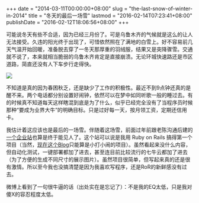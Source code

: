 +++
date = "2014-03-11T00:00:00+08:00"
slug = "the-last-snow-of-winter-in-2014"
title = "冬天的最后一场雪"
lastmod = "2016-02-14T07:23:41+08:00"
publishDate = "2016-02-12T18:06:56+08:00"
+++

可能说冬天有些不合适，因为已经三月份了。可是乌鲁木齐的气候就是这么的让人无法接受。久违的阳光终于出现了，可惜依然照在了满地的白雪上。好不容易前几天气温开始回暖，准备脱去穿了一冬天那厚重的羽绒服，结果又是突降骤雪。交通就不说了，本来就相当脆弱的乌鲁木齐肯定是直接崩溃。无论环城快速路还是市区道路，简直还没有人下车步行走得快。

![](http://7xqvtj.com1.z0.glb.clouddn.com/uploads/files/41/in-front-of-my-home.jpg?imageMogr/thumbnail/750x%3E)

不知道是真的因为春困秋乏，还是缺少了工作的积极性。最近不到9点钟还真的是醒不来。两个电话都分别设置好闹钟，依然可以在梦中如同听歌一般的睡过去。有的时候真不知道每天这样瞎混到底是为了什么，似乎已经完全没有了当程序员时候那种“要成为业界大牛”的明确目标。只是过好每一天，按月领工资，定期还信用卡。

我估计着这应该也是最后的一场雪。伴随着这场雪，前面过年前跟老陈沟通后建的[一个企业站](http://www.madenlight.com)也算是终于能见人了。这个站可以说是我用 Ruby on Rails 搞得第一个项目（当然，[现在这个Blog](https://github.com/francistm/rails-blog/)只能算是小打小闹的项目）。虽然看起来没什么内容，但自动化测试，一键部署都加了进去，甚至连目前比较流行的七牛云都加了进去（为了方便的生成不同尺寸的展示图片）。虽然项目很简单，但写起来真的还是很有激情。所以至今我也没搞清楚是因为我喜欢写程序，还是RoR的新鲜感没有过去。

微博上看到了一句很牛逼的话（出处实在是忘记了）：不是我的EQ太低，只是我对傻X的容忍程度太低。
